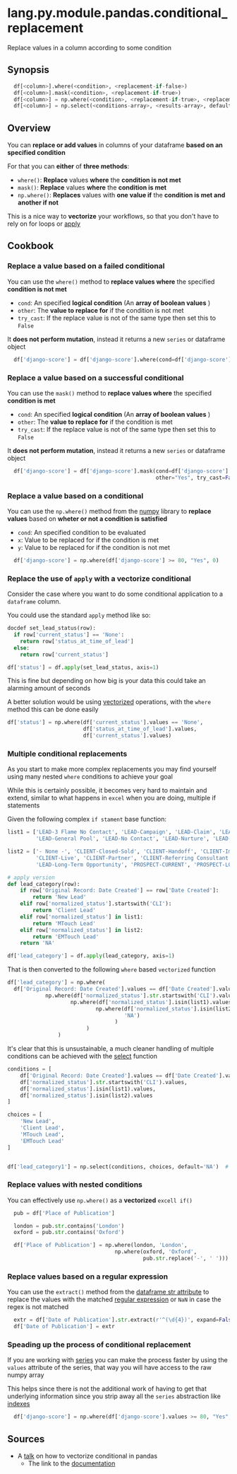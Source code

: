 # lang.py.module.pandas.conditional_replacement

Replace values in a column according to some condition

## Synopsis

```py
  df[<column>].where(<condition>, <replacement-if-false>)
  df[<column>].mask(<condition>, <replacement-if-true>)
  df[<column>] = np.where(<condition>, <replacement-if-true>, <replacement-if-false>)
  df[<column>] = np.select(<conditions-array>, <results-array>, default=<default-value>)
```

## Overview

You can **replace or add values** in columns of your dataframe **based on an
specified condition**

For that you can **either** of **three methods**:

- `where()`: **Replace** values **where** the **condition is not met**
- `mask()`: **Replace** values **where** the **condition is met**
- `np.where()`: **Replaces** values with **one value if** the **condition is met
  and another if not**

This is a nice way to **vectorize** your workflows, so that you don't
have to rely on for loops or [apply](./slpd.md) 

## Cookbook

### Replace a value based on a failed conditional

You can use the `where()` method to **replace values where** the specified
**condition is not met**

- `cond`: An specified **logical condition** (An **array of boolean values** )
- `other`: The **value to replace for** if the condition is not met
- `try_cast`: If the replace value is not of the same type then set this to `False`

It **does not perform mutation**, instead it returns a new `series` or
dataframe object

```py
  df['django-score'] = df['django-score'].where(cond=df['django-score'] >= 80, other=0.0)
```

### Replace a value based on a successful conditional

You can use the `mask()` method to **replace values where** the specified
**condition is met**

- `cond`: An specified **logical condition** (An **array of boolean values** )
- `other`: The **value to replace for** if the condition is met
- `try_cast`: If the replace value is not of the same type then set this to `False`

It **does not perform mutation**, instead it returns a new `series` or
dataframe object

```py
  df['django-score'] = df['django-score'].mask(cond=df['django-score'] >= 80,
                                               other="Yes", try_cast=False)
```

### Replace a value based on a conditional

You can use the `np.where()` method from the [numpy](./5nfr.md) library to
**replace values** based on **wheter or not a condition is satisfied**

- `cond`: An specified condition to be evaluated
- `x`: Value to be replaced for if the condition is met
- `y`: Value to be replaced for if the condition is not met

```py
  df['django-score'] = np.where(df['django-score'] >= 80, "Yes", 0)
```

### Replace the use of `apply` with a vectorize conditional

Consider the case where you want to do some conditional application
to a `dataframe` column.

You could use the standard `apply` method like so:

```py
docdef set_lead_status(row):
  if row['current_status'] == 'None':
    return row['status_at_time_of_lead']
  else:
    return row['current_status']

df['status'] = df.apply(set_lead_status, axis=1)
```

This is fine but depending on how big is your data this could
take an alarming amount of seconds

A better solution would be using [vectorized](./1c2p.md) 
operations, with the `where` method this can be done 
easily

```py
df['status'] = np.where(df['current_status'].values == 'None', 
                        df['status_at_time_of_lead'].values, 
                        df['current_status'].values)
```

### Multiple conditional replacements

As you start to make more complex replacements you may
find yourself using many nested `where` conditions to
achieve your goal

While this is certainly possible, it becomes very
hard to maintain and extend, similar to what happens 
in `excel` when you are doing, multiple if statements

Given the following complex `if stament` base function:

```py
list1 = ['LEAD-3 Flame No Contact', 'LEAD-Campaign', 'LEAD-Claim', 'LEAD-Contact Program', 
         'LEAD-General Pool', 'LEAD-No Contact', 'LEAD-Nurture', 'LEAD-Unqualified', 'PROSPECT-LOST']

list2 = ['- None -', 'CLIENT-Closed-Sold', 'CLIENT-Handoff', 'CLIENT-Implementation', 'CLIENT-Implementation (EMR)',
         'CLIENT-Live', 'CLIENT-Partner', 'CLIENT-Referring Consultant', 'CLIENT-Transferred', 'LEAD-Engaged', 
         'LEAD-Long-Term Opportunity', 'PROSPECT-CURRENT', 'PROSPECT-LONG TERM', 'PROSPECT-NO DECISION']

# apply version
def lead_category(row):
    if row['Original Record: Date Created'] == row['Date Created']:
        return 'New Lead'
    elif row['normalized_status'].startswith('CLI'):
        return 'Client Lead'
    elif row['normalized_status'] in list1:
        return 'MTouch Lead'
    elif row['normalized_status'] in list2:
        return 'EMTouch Lead'
    return 'NA'

df['lead_category'] = df.apply(lead_category, axis=1)
```

That is then converted to the following `where` based
`vectorized` function

```py
df['lead_category'] = np.where(
  df['Original Record: Date Created'].values == df['Date Created'].values, 'New Lead', 
            np.where(df['normalized_status'].str.startswith('CLI').values, 'Client Lead', 
                    np.where(df['normalized_status'].isin(list1).values, 'MTouch Lead', 
                            np.where(df['normalized_status'].isin(list2).values, 'EMTouch Lead', 
                                     'NA') 
                                  )
                         )
                )
```

It's clear that this is unsustainable, a much cleaner
handling of multiple conditions can be achieved with
the [select](./4yz1.md) function

```py
conditions = [
    df['Original Record: Date Created'].values == df['Date Created'].values,
    df['normalized_status'].str.startswith('CLI').values,
    df['normalized_status'].isin(list1).values,
    df['normalized_status'].isin(list2).values
]

choices = [
    'New Lead', 
    'Client Lead', 
    'MTouch Lead',
    'EMTouch Lead'
]


df['lead_category1'] = np.select(conditions, choices, default='NA')  # Order of operations matter!
```

### Replace values with nested conditions

You can effectively use `np.where()` as a **vectorized** `excell if()`

```py
  pub = df['Place of Publication']

  london = pub.str.contains('London')
  oxford = pub.str.contains('Oxford')

  df['Place of Publication'] = np.where(london, 'London',
                                  np.where(oxford, 'Oxford',
                                           pub.str.replace('-', ' ')))
```

### Replace values based on a regular expression

You can use the `extract()` method from the [dataframe str
attribute](./m0jc.md) to replace the values with the matched [regular
expression](./cbw4.md) or `NaN` in case the regex is not matched

```py
  extr = df['Date of Publication'].str.extract(r'^(\d{4})', expand=False)
  df['Date of Publication'] = extr
```

### Speading up the process of conditional replacement

If you are working with [series](./mkgv.md) you can make the process faster
by using the `values` attribute of the series, that way you
will have access to the raw numpy array

This helps since there is not the additional work of having
to get that underlying information since you strip away all the
`series` abstraction like [indexes](./271q.md) 

```py
  df['django-score'] = np.where(df['django-score'].values >= 80, "Yes", 0)
```

## Sources

- A [talk](https://www.youtube.com/watch?v=nxWginnBklU) on how to vectorize conditional in pandas
  - The link to the [documentation](https://gitlab.com/cheevahagadog/talks-demos-n-such/-/blob/master/PyGotham2019/PyGotham-updated.ipynb?plain=0) 
